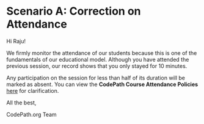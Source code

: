 # Scenario A: Correction on Attendance

Hi Raju!

We firmly monitor the attendance of our students because this is one of the fundamentals of our educational model. Although you have attended the previous session, our record shows that you only stayed for 10 minutes. 

Any participation on the session for less than half of its duration will be marked as absent. You can view the **CodePath Course Attendance Policies** [here](https://hackmd.io/@wGu-zodURaysDPdYcD0tzA/HyUA2U7Y_) for clarification.



All the best,

CodePath.org Team
